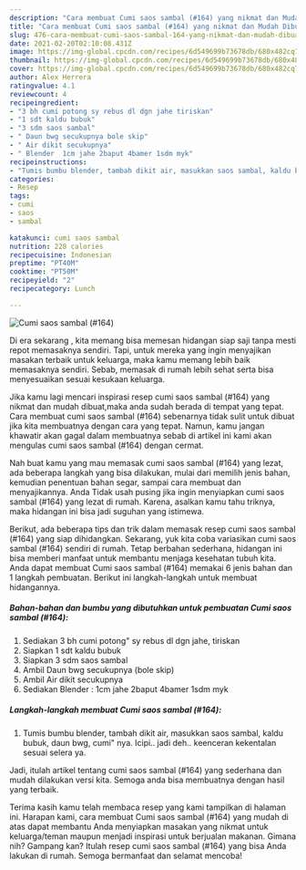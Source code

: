 ```yaml
---
description: "Cara membuat Cumi saos sambal (#164) yang nikmat dan Mudah Dibuat"
title: "Cara membuat Cumi saos sambal (#164) yang nikmat dan Mudah Dibuat"
slug: 476-cara-membuat-cumi-saos-sambal-164-yang-nikmat-dan-mudah-dibuat
date: 2021-02-20T02:10:08.431Z
image: https://img-global.cpcdn.com/recipes/6d549699b73678db/680x482cq70/cumi-saos-sambal-164-foto-resep-utama.jpg
thumbnail: https://img-global.cpcdn.com/recipes/6d549699b73678db/680x482cq70/cumi-saos-sambal-164-foto-resep-utama.jpg
cover: https://img-global.cpcdn.com/recipes/6d549699b73678db/680x482cq70/cumi-saos-sambal-164-foto-resep-utama.jpg
author: Alex Herrera
ratingvalue: 4.1
reviewcount: 4
recipeingredient:
- "3 bh cumi potong sy rebus dl dgn jahe tiriskan"
- "1 sdt kaldu bubuk"
- "3 sdm saos sambal"
- " Daun bwg secukupnya bole skip"
- " Air dikit secukupnya"
- " Blender  1cm jahe 2baput 4bamer 1sdm myk"
recipeinstructions:
- "Tumis bumbu blender, tambah dikit air, masukkan saos sambal, kaldu bubuk, daun bwg, cumi&#34; nya. Icipi.. jadi deh.. keenceran kekentalan sesuai selera ya."
categories:
- Resep
tags:
- cumi
- saos
- sambal

katakunci: cumi saos sambal 
nutrition: 228 calories
recipecuisine: Indonesian
preptime: "PT40M"
cooktime: "PT50M"
recipeyield: "2"
recipecategory: Lunch

---
```



![Cumi saos sambal (#164)](https://img-global.cpcdn.com/recipes/6d549699b73678db/680x482cq70/cumi-saos-sambal-164-foto-resep-utama.jpg)

Di era  sekarang , kita memang bisa memesan hidangan siap saji tanpa mesti repot memasaknya sendiri. Tapi, untuk mereka yang ingin menyajikan masakan terbaik untuk keluarga, maka kamu memang lebih baik memasaknya sendiri. Sebab, memasak di rumah lebih sehat serta bisa menyesuaikan sesuai kesukaan keluarga.

Jika kamu lagi mencari inspirasi resep cumi saos sambal (#164) yang nikmat dan mudah dibuat,maka anda sudah berada di tempat yang tepat. Cara membuat cumi saos sambal (#164)  sebenarnya tidak sulit untuk dibuat jika kita membuatnya dengan cara yang tepat. Namun, kamu jangan khawatir akan gagal dalam membuatnya 
sebab di artikel ini kami akan mengulas cumi saos sambal (#164) dengan cermat.  



Nah buat kamu yang mau memasak cumi saos sambal (#164) yang lezat, ada beberapa langkah yang bisa dilakukan, mulai dari memilih jenis bahan, kemudian penentuan bahan segar, sampai cara membuat dan menyajikannya. Anda Tidak usah pusing jika ingin menyiapkan cumi saos sambal (#164) yang lezat di rumah. Karena, asalkan kamu  tahu triknya, maka hidangan ini bisa jadi suguhan yang istimewa.

Berikut, ada beberapa tips dan trik dalam memasak resep cumi saos sambal (#164) yang siap dihidangkan. Sekarang, yuk kita coba variasikan cumi saos sambal (#164) sendiri di rumah. Tetap berbahan sederhana, hidangan ini bisa memberi manfaat untuk membantu menjaga kesehatan tubuh kita. Anda dapat membuat Cumi saos sambal (#164) memakai 6 jenis bahan dan 1 langkah pembuatan. Berikut ini langkah-langkah untuk membuat hidangannya.

<!--inarticleads1-->

##### Bahan-bahan dan bumbu yang dibutuhkan untuk pembuatan Cumi saos sambal (#164):

1. Sediakan 3 bh cumi potong&#34; sy rebus dl dgn jahe, tiriskan
1. Siapkan 1 sdt kaldu bubuk
1. Siapkan 3 sdm saos sambal
1. Ambil  Daun bwg secukupnya (bole skip)
1. Ambil  Air dikit secukupnya
1. Sediakan  Blender : 1cm jahe 2baput 4bamer 1sdm myk




<!--inarticleads2-->

##### Langkah-langkah membuat Cumi saos sambal (#164):

1. Tumis bumbu blender, tambah dikit air, masukkan saos sambal, kaldu bubuk, daun bwg, cumi&#34; nya. Icipi.. jadi deh.. keenceran kekentalan sesuai selera ya.




Jadi, itulah artikel tentang  cumi saos sambal (#164)  yang sederhana dan mudah dilakukan versi kita. Semoga anda bisa membuatnya dengan hasil yang terbaik. 

Terima kasih kamu telah membaca resep yang kami tampilkan di halaman ini. Harapan kami, cara membuat  Cumi saos sambal (#164) yang mudah di atas dapat membantu Anda menyiapkan masakan yang nikmat untuk keluarga/teman maupun menjadi inspirasi untuk berjualan makanan. Gimana nih? Gampang kan? Itulah resep cumi saos sambal (#164) yang bisa Anda lakukan di rumah. Semoga bermanfaat dan selamat mencoba!

